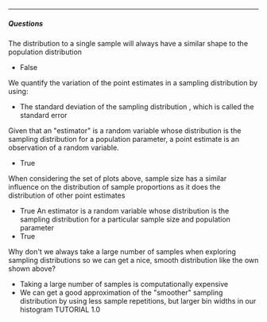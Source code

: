 ***
##### Questions
The distribution to a single sample will always have a similar shape to the population distribution
* False

We quantify the variation of the point estimates in a sampling distribution by using:
* The standard deviation of the sampling distribution , which is called the standard error

Given that an "estimator" is a random variable whose distribution is the sampling distribution for a population parameter, a point estimate is an observation of a random variable.
* True

When considering the set of plots above, sample size has a similar influence on the distribution of sample proportions as it does the distribution of other point estimates
* True
An estimator is a random variable whose distribution is the sampling distribution for a particular sample size and population parameter
* True

Why don't we always take a large number of samples when exploring sampling distributions so we can get a nice, smooth distribution like the own shown above?
* Taking a large number of samples is computationally expensive
* We can get a good approximation of the "smoother" sampling distribution by using less sample repetitions, but larger bin widths in our histogram
TUTORIAL 1.0

